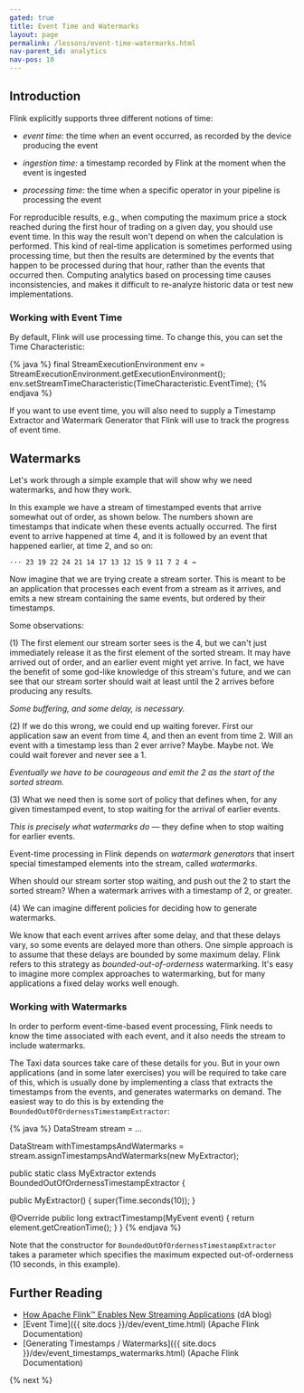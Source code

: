 ```yaml
---
gated: true
title: Event Time and Watermarks
layout: page
permalink: /lessons/event-time-watermarks.html
nav-parent_id: analytics
nav-pos: 10
---
```


## Introduction

Flink explicitly supports three different notions of time:

* _event time:_ the time when an event occurred, as recorded by the device producing the event

* _ingestion time:_ a timestamp recorded by Flink at the moment when the event is ingested

* _processing time:_ the time when a specific operator in your pipeline is processing the event

For reproducible results, e.g., when computing the maximum price a stock reached during the first hour of trading on a given day, you should use event time. In this way the result won't depend on when the calculation is performed. This kind of real-time application is sometimes performed using processing time, but then the results are determined by the events that happen to be processed during that hour, rather than the events that occurred then. Computing analytics based on processing time causes inconsistencies, and makes it difficult to re-analyze historic data or test new implementations.

### Working with Event Time

By default, Flink will use processing time. To change this, you can set the Time Characteristic:

{% java %}
final StreamExecutionEnvironment env =
  StreamExecutionEnvironment.getExecutionEnvironment();
env.setStreamTimeCharacteristic(TimeCharacteristic.EventTime);
{% endjava %}

If you want to use event time, you will also need to supply a Timestamp Extractor and Watermark Generator that Flink will use to track the progress of event time.

## Watermarks

Let's work through a simple example that will show why we need watermarks, and how they work.

In this example we have a stream of timestamped events that arrive somewhat out of order, as shown below. The numbers shown are timestamps that indicate when these events actually occurred. The first event to arrive happened at time 4, and it is followed by an event that happened earlier, at time 2, and so on:

    ··· 23 19 22 24 21 14 17 13 12 15 9 11 7 2 4 →

Now imagine that we are trying create a stream sorter. This is meant to be an application that processes each event from a stream as it arrives, and emits a new stream containing the same events, but ordered by their timestamps.

Some observations:

(1) The first element our stream sorter sees is the 4, but we can't just immediately release it as the first element of the sorted stream. It may have arrived out of order, and an earlier event might yet arrive. In fact, we have the benefit of some god-like knowledge of this stream's future, and we can see that our stream sorter should wait at least until the 2 arrives before producing any results.

*Some buffering, and some delay, is necessary.*

(2) If we do this wrong, we could end up waiting forever. First our application saw an event from time 4, and then an event from time 2. Will an event with a timestamp less than 2 ever arrive? Maybe. Maybe not. We could wait forever and never see a 1.

*Eventually we have to be courageous and emit the 2 as the start of the sorted stream.*

(3) What we need then is some sort of policy that defines when, for any given timestamped event, to stop waiting for the arrival of earlier events.

*This is precisely what watermarks do* — they define when to stop waiting for earlier events.

Event-time processing in Flink depends on *watermark generators* that insert special timestamped elements into the stream, called *watermarks*.

When should our stream sorter stop waiting, and push out the 2 to start the sorted stream? When a watermark arrives with a timestamp of 2, or greater.

(4) We can imagine different policies for deciding how to generate watermarks.

We know that each event arrives after some delay, and that these delays vary, so some events are delayed more than others. One simple approach is to assume that these delays are bounded by some maximum delay. Flink refers to this strategy as *bounded-out-of-orderness* watermarking. It's easy to imagine more complex approaches to watermarking, but for many applications a fixed delay works well enough.

### Working with Watermarks

In order to perform event-time-based event processing, Flink needs to know the time associated with each event, and it also needs the stream to include watermarks.

The Taxi data sources take care of these details for you. But in your own applications (and in some later exercises) you will be required to take care of this, which is usually done by implementing a class that extracts the timestamps from the events, and generates watermarks on demand. The easiest way to do this is by extending the `BoundedOutOfOrdernessTimestampExtractor`:

{% java %}
DataStream<MyEvent> stream = ...

DataStream<MyEvent> withTimestampsAndWatermarks =
  stream.assignTimestampsAndWatermarks(new MyExtractor);

public static class MyExtractor
    extends BoundedOutOfOrdernessTimestampExtractor<MyEvent> {

  public MyExtractor() {
    super(Time.seconds(10));
  }

  @Override
  public long extractTimestamp(MyEvent event) {
    return element.getCreationTime();
  }
}
{% endjava %}

Note that the constructor for `BoundedOutOfOrdernessTimestampExtractor` takes a parameter which specifies the maximum expected out-of-orderness (10 seconds, in this example).

## Further Reading

- [How Apache Flink™ Enables New Streaming Applications](https://ververica.com/blog/how-apache-flink-enables-new-streaming-applications-part-1) (dA blog)
- [Event Time]({{ site.docs }}/dev/event_time.html) (Apache Flink Documentation)
- [Generating Timestamps / Watermarks]({{ site.docs }}/dev/event_timestamps_watermarks.html) (Apache Flink Documentation)


{% next %}
